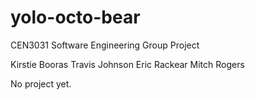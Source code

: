 yolo-octo-bear
==============

CEN3031 Software Engineering Group Project

Kirstie Booras
Travis Johnson
Eric Rackear
Mitch Rogers

No project yet.
